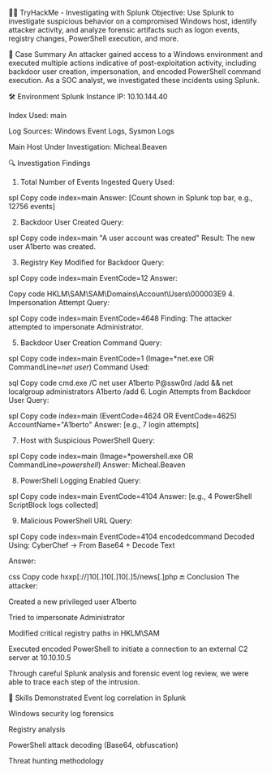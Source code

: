 🕵️‍♂️ TryHackMe - Investigating with Splunk
Objective: Use Splunk to investigate suspicious behavior on a compromised Windows host, identify attacker activity, and analyze forensic artifacts such as logon events, registry changes, PowerShell execution, and more.

🎯 Case Summary
An attacker gained access to a Windows environment and executed multiple actions indicative of post-exploitation activity, including backdoor user creation, impersonation, and encoded PowerShell command execution. As a SOC analyst, we investigated these incidents using Splunk.

🛠 Environment
Splunk Instance IP: 10.10.144.40

Index Used: main

Log Sources: Windows Event Logs, Sysmon Logs

Main Host Under Investigation: Micheal.Beaven

🔍 Investigation Findings
1. Total Number of Events Ingested
Query Used:

spl
Copy code
index=main
Answer: [Count shown in Splunk top bar, e.g., 12756 events]

2. Backdoor User Created
Query:

spl
Copy code
index=main "A user account was created"
Result: The new user A1berto was created.

3. Registry Key Modified for Backdoor
Query:

spl
Copy code
index=main EventCode=12
Answer:

Copy code
HKLM\SAM\SAM\Domains\Account\Users\000003E9
4. Impersonation Attempt
Query:

spl
Copy code
index=main EventCode=4648
Finding: The attacker attempted to impersonate Administrator.

5. Backdoor User Creation Command
Query:

spl
Copy code
index=main EventCode=1 (Image=*net.exe OR CommandLine=*net user*)
Command Used:

sql
Copy code
cmd.exe /C net user A1berto P@ssw0rd /add && net localgroup administrators A1berto /add
6. Login Attempts from Backdoor User
Query:

spl
Copy code
index=main (EventCode=4624 OR EventCode=4625) AccountName="A1berto"
Answer: [e.g., 7 login attempts]

7. Host with Suspicious PowerShell
Query:

spl
Copy code
index=main (Image=*powershell.exe OR CommandLine=*powershell*)
Answer: Micheal.Beaven

8. PowerShell Logging Enabled
Query:

spl
Copy code
index=main EventCode=4104
Answer: [e.g., 4 PowerShell ScriptBlock logs collected]

9. Malicious PowerShell URL
Query:

spl
Copy code
index=main EventCode=4104 encodedcommand
Decoded Using: CyberChef → From Base64 + Decode Text

Answer:

css
Copy code
hxxp[://]10[.]10[.]10[.]5/news[.]php
🔚 Conclusion
The attacker:

Created a new privileged user A1berto

Tried to impersonate Administrator

Modified critical registry paths in HKLM\SAM

Executed encoded PowerShell to initiate a connection to an external C2 server at 10.10.10.5

Through careful Splunk analysis and forensic event log review, we were able to trace each step of the intrusion.

📁 Skills Demonstrated
Event log correlation in Splunk

Windows security log forensics

Registry analysis

PowerShell attack decoding (Base64, obfuscation)

Threat hunting methodology

